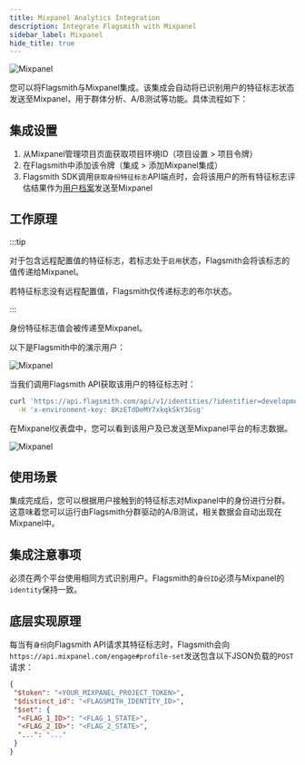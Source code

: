 ```yaml
---
title: Mixpanel Analytics Integration
description: Integrate Flagsmith with Mixpanel
sidebar_label: Mixpanel
hide_title: true
---
```


![Mixpanel](/img/integrations/mixpanel/mixpanel-logo.svg)

您可以将Flagsmith与Mixpanel集成。该集成会自动将已识别用户的特征标志状态发送至Mixpanel，用于群体分析、A/B测试等功能。具体流程如下：

## 集成设置

1. 从Mixpanel管理项目页面获取项目环境ID（项目设置 > 项目令牌）
2. 在Flagsmith中添加该令牌（集成 > 添加Mixpanel集成）
3. Flagsmith SDK调用`获取身份特征标志`API端点时，会将该用户的所有特征标志评估结果作为[用户档案](https://developer.mixpanel.com/reference/user-profiles)发送至Mixpanel

## 工作原理

:::tip

对于包含远程配置值的特征标志，若标志处于`启用`状态，Flagsmith会将该标志的值传递给Mixpanel。

若特征标志没有远程配置值，Flagsmith仅传递标志的布尔状态。

:::

身份特征标志值会被传递至Mixpanel。

以下是Flagsmith中的演示用户：

![Mixpanel](/img/integrations/mixpanel/mixpanel-integration-2.png)

当我们调用Flagsmith API获取该用户的特征标志时：

```bash
curl 'https://api.flagsmith.com/api/v1/identities/?identifier=development_user_123456' \
  -H 'x-environment-key: 8KzETdDeMY7xkqkSkY3Gsg'
```

在Mixpanel仪表盘中，您可以看到该用户及已发送至Mixpanel平台的标志数据。

![Mixpanel](/img/integrations/mixpanel/mixpanel-integration-1.png)

## 使用场景

集成完成后，您可以根据用户接触到的特征标志对Mixpanel中的身份进行分群。这意味着您可以运行由Flagsmith分群驱动的A/B测试，相关数据会自动出现在Mixpanel中。

## 集成注意事项

必须在两个平台使用相同方式识别用户。Flagsmith的`身份ID`必须与Mixpanel的`identity`保持一致。

## 底层实现原理

每当有`身份`向Flagsmith API请求其特征标志时，Flagsmith会向`https://api.mixpanel.com/engage#profile-set`发送包含以下JSON负载的`POST`请求：

```json
{
 "$token": "<YOUR_MIXPANEL_PROJECT_TOKEN>",
 "$distinct_id": "<FLAGSMITH_IDENTITY_ID>",
 "$set": {
  "<FLAG_1_ID>": "<FLAG_1_STATE>",
  "<FLAG_2_ID>": "<FLAG_2_STATE>",
  "...": "..."
 }
}
```